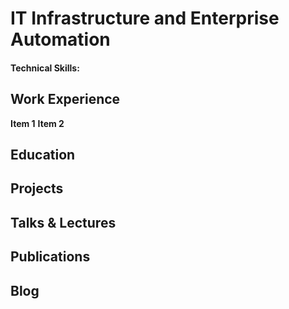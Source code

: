 # IT Infrastructure and Enterprise Automation
#### Technical Skills:
## Work Experience
**Item 1**
**Item 2**
## Education
## Projects
## Talks & Lectures
## Publications
## Blog